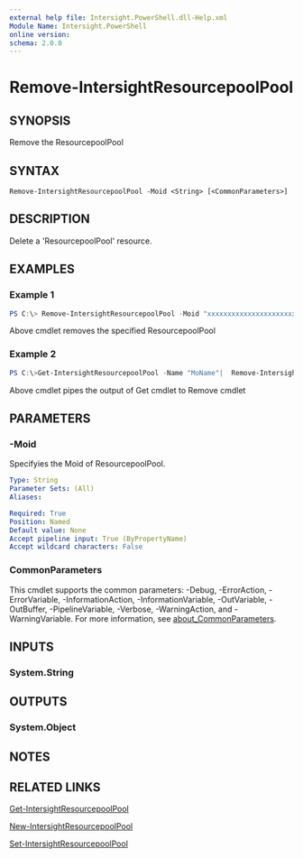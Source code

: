 ```yaml
---
external help file: Intersight.PowerShell.dll-Help.xml
Module Name: Intersight.PowerShell
online version:
schema: 2.0.0
---
```


# Remove-IntersightResourcepoolPool

## SYNOPSIS
Remove the ResourcepoolPool

## SYNTAX

```
Remove-IntersightResourcepoolPool -Moid <String> [<CommonParameters>]
```

## DESCRIPTION
Delete a &apos;ResourcepoolPool&apos; resource.

## EXAMPLES

### Example 1
```powershell
PS C:\> Remove-IntersightResourcepoolPool -Moid "xxxxxxxxxxxxxxxxxxxxxxxxxxx"
```
Above cmdlet removes the specified ResourcepoolPool 

### Example 2
```powershell
PS C:\>Get-IntersightResourcepoolPool -Name "MoName"|  Remove-IntersightResourcepoolPool
```
Above cmdlet pipes the output of Get cmdlet to Remove cmdlet

## PARAMETERS

### -Moid
Specifyies the Moid of ResourcepoolPool.

```yaml
Type: String
Parameter Sets: (All)
Aliases:

Required: True
Position: Named
Default value: None
Accept pipeline input: True (ByPropertyName)
Accept wildcard characters: False
```

### CommonParameters
This cmdlet supports the common parameters: -Debug, -ErrorAction, -ErrorVariable, -InformationAction, -InformationVariable, -OutVariable, -OutBuffer, -PipelineVariable, -Verbose, -WarningAction, and -WarningVariable. For more information, see [about_CommonParameters](http://go.microsoft.com/fwlink/?LinkID=113216).

## INPUTS

### System.String

## OUTPUTS

### System.Object
## NOTES

## RELATED LINKS

[Get-IntersightResourcepoolPool](./Get-IntersightResourcepoolPool.md)

[New-IntersightResourcepoolPool](./New-IntersightResourcepoolPool.md)

[Set-IntersightResourcepoolPool](./Set-IntersightResourcepoolPool.md)

